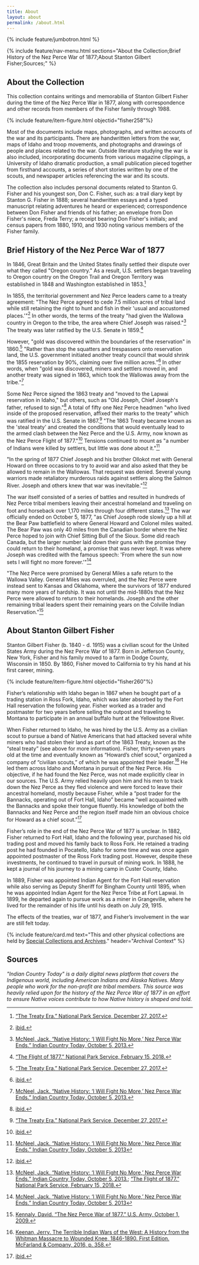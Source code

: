 ```yaml
---
title: About
layout: about
permalink: /about.html
---
```

{% include feature/jumbotron.html %} 

{% include feature/nav-menu.html sections="About the Collection;Brief History of the Nez Perce War of 1877;About Stanton Gilbert Fisher;Sources;" %} 

## About the Collection

This collection contains writings and memorabilia of Stanton Gilbert Fisher during the time of the Nez Perce War in 1877, along with correspondence and other records from members of the Fisher family through 1988. 

{% include feature/item-figure.html objectid="fisher258"%}

Most of the documents include maps, photographs, and written accounts of the war and its participants. There are handwritten letters from the war, maps of Idaho and troop movements, and photographs and drawings of people and places related to the war. Outside literature studying the war is also included, incorporating documents from various magazine clippings, a University of Idaho dramatic production, a small publication pieced together from firsthand accounts, a series of short stories written by one of the scouts, and newspaper articles referencing the war and its scouts. 

The collection also includes personal documents related to Stanton G. Fisher and his youngest son, Don C. Fisher, such as: a trail diary kept by Stanton G. Fisher in 1888; several handwritten essays and a typed manuscript relating adventures he heard or experienced; correspondence between Don Fisher and friends of his father; an envelope from Don Fisher's niece, Freda Terry; a receipt bearing Don Fisher's initials; and census papers from 1880, 1910, and 1930 noting various members of the Fisher family.

## Brief History of the Nez Perce War of 1877

In 1846, Great Britain and the United States finally settled their dispute over what they called "Oregon country." As a result, U.S. settlers began traveling to Oregon country on the Oregon Trail and Oregon Territory was established in 1848 and Washington established in 1853.[^1]

In 1855, the territorial government and Nez Perce leaders came to a treaty agreement: "The Nez Perce agreed to cede 7.5 million acres of tribal land while still retaining the right to hunt and fish in their 'usual and accustomed places.'"[^2] In other words, the terms of the treaty "had given the Wallowa country in Oregon to the tribe, the area where Chief Joseph was raised."[^3] The treaty was later ratified by the U.S. Senate in 1859.[^4]

However, "gold was discovered within the boundaries of the reservation" in 1860.[^5] "Rather than stop the squatters and trespassers onto reservation land, the U.S. government initiated another treaty council that would shrink the 1855 reservation by 90%, claiming over five million acres."[^6] In other words, when "gold was discovered, miners and settlers moved in, and another treaty was signed in 1863, which took the Wallowas away from the tribe."[^7]

Some Nez Perce signed the 1863 treaty and "moved to the Lapwai reservation in Idaho," but others, such as "Old Joseph, Chief Joseph's father, refused to sign."[^8] A total of fifty one Nez Perce headmen "who lived inside of the proposed reservation, affixed their marks to the treaty" which was ratified in the U.S. Senate in 1867.[^9] "The 1863 Treaty became known as the 'steal treaty' and created the conditions that would eventually lead to the armed clash between the Nez Perce and the U.S. Army, now known as the Nez Perce Flight of 1877."[^10] Tensions continued to mount as "a number of Indians were killed by settlers, but little was done about it."[^11]

"In the spring of 1877 Chief Joseph and his brother Ollokot met with General Howard on three occasions to try to avoid war and also asked that they be allowed to remain in the Wallowas. That request was denied. Several young warriors made retaliatory murderous raids against settlers along the Salmon River. Joseph and others knew that war was inevitable."[^12]

The war itself consisted of a series of battles and resulted in hundreds of Nez Perce tribal members leaving their ancestral homeland and traveling on foot and horseback over 1,170 miles through four different states.[^13] The war officially ended on October 5, 1877, "as Chief Joseph rode slowly up a hill at the Bear Paw battlefield to where General Howard and Colonel miles waited. The Bear Paw was only 40 miles from the Canadian border where the Nez Perce hoped to join with Chief Sitting Bull of the Sioux. Some did reach Canada, but the larger number laid down their guns with the promise they could return to their homeland, a promise that was never kept. It was where Joseph was credited with the famous speech: 'From where the sun now sets I will fight no more forever.'"[^14]

"The Nez Perce were promised by General Miles a safe return to the Wallowa Valley. General Miles was overruled, and the Nez Perce were instead sent to Kansas and Oklahoma, where the survivors of 1877 endured many more years of hardship. It was not until the mid-1880s that the Nez Perce were allowed to return to their homelands. Joseph and the other remaining tribal leaders spent their remaining years on the Colville Indian Reservation."[^15]

## About Stanton Gilbert Fisher

Stanton Gilbert Fisher (b. 1840 - d. 1915) was a civilian scout for the United States Army during the Nez Perce War of 1877. Born in Jefferson County, New York, Fisher and his family moved to a farm in Dodge County, Wisconsin in 1850. By 1860, Fisher moved to California to try his hand at his first career, mining.

{% include feature/item-figure.html objectid="fisher260"%}

Fisher’s relationship with Idaho began in 1867 when he bought part of a trading station in Ross Fork, Idaho, which was later absorbed by the Fort Hall reservation the following year. Fisher worked as a trader and postmaster for two years before selling the outpost and traveling to Montana to participate in an annual buffalo hunt at the Yellowstone River. 

When Fisher returned to Idaho, he was hired by the U.S. Army as a civilian scout to pursue a band of Native Americans that had attacked several white miners who had stolen their land as part of the 1863 Treaty, known as the “steal treaty” (see above for more information). Fisher, thirty-seven years old at the time and eventually known as “Howard’s chief scout,” organized a company of “civilian scouts,” of which he was appointed their leader.[^16] He led them across Idaho and Montana in pursuit of the Nez Perce. His objective, if he had found the Nez Perce, was not made explicitly clear in our sources. The U.S. Army relied heavily upon him and his men to track down the Nez Perce as they fled violence and were forced to leave their ancestral homeland, mostly because Fisher, while a “post trader for the Bannacks, operating out of Fort Hall, Idaho” became “well acquainted with the Bannacks and spoke their tongue fluently. His knowledge of both the Bannacks and Nez Perce and the region itself made him an obvious choice for Howard as a chief scout.”[^17]

Fisher’s role in the end of the Nez Perce War of 1877 is unclear. In 1882, Fisher returned to Fort Hall, Idaho and the following year, purchased his old trading post and moved his family back to Ross Fork. He retained a trading post he had founded in Pocatello, Idaho for some time and was once again appointed postmaster of the Ross Fork trading post. However, despite these investments, he continued to travel in pursuit of mining work. In 1888, he kept a journal of his journey to a mining camp in Custer County, Idaho.

In 1889, Fisher was appointed Indian Agent for the Fort Hall reservation while also serving as Deputy Sheriff for Bingham County until 1895, when he was appointed Indian Agent for the Nez Perce Tribe at Fort Lapwai. In 1899, he departed again to pursue work as a miner in Grangeville, where he lived for the remainder of his life until his death on July 29, 1915.

The effects of the treaties, war of 1877, and Fisher’s involvement in the war are still felt today.

{% include feature/card.md text="This and other physical collections are held by [Special Collections and Archives](https://www.lib.uidaho.edu/special-collections/)." header="Archival Context" %}

## Sources
*"Indian Country Today" is a daily digital news platform that covers the Indigenous world, including American Indians and Alaska Natives. Many people who work for the non-profit are tribal members. This source was heavily relied upon for the history of the Nez Perce War of 1877 in an effort to ensure Native voices contribute to how Native history is shaped and told.*

[^1]: [“The Treaty Era.” National Park Service, December 27, 2017.](https://www.nps.gov/nepe/learn/historyculture/the-treaty-era.htm)

[^2]: [ibid.](https://www.nps.gov/nepe/learn/historyculture/the-treaty-era.htm)

[^3]: [McNeel, Jack. “Native History: ‘I Will Fight No More,’ Nez Perce War Ends.” Indian Country Today, October 5, 2013.](https://indiancountrytoday.com/archive/native-history-i-will-fight-no-more-nez-perce-war-ends-WsmU7CM0IUypJSOGtTsOdw)

[^4]: [“The Flight of 1877.” National Park Service, February 15, 2018.](https://www.nps.gov/nepe/learn/historyculture/1877.htm)

[^5]: [“The Treaty Era.” National Park Service, December 27, 2017.](https://www.nps.gov/nepe/learn/historyculture/the-treaty-era.htm)

[^6]: [ibid.](https://www.nps.gov/nepe/learn/historyculture/the-treaty-era.htm)

[^7]: [McNeel, Jack. “Native History: ‘I Will Fight No More,’ Nez Perce War Ends.” Indian Country Today, October 5, 2013.](https://indiancountrytoday.com/archive/native-history-i-will-fight-no-more-nez-perce-war-ends-WsmU7CM0IUypJSOGtTsOdw)

[^8]: [ibid.](https://indiancountrytoday.com/archive/native-history-i-will-fight-no-more-nez-perce-war-ends-WsmU7CM0IUypJSOGtTsOdw)

[^9]: [“The Treaty Era.” National Park Service, December 27, 2017.](https://www.nps.gov/nepe/learn/historyculture/the-treaty-era.htm)

[^10]: [ibid.](https://www.nps.gov/nepe/learn/historyculture/the-treaty-era.htm)

[^11]: [McNeel, Jack. “Native History: ‘I Will Fight No More,’ Nez Perce War Ends.” Indian Country Today, October 5, 2013](https://indiancountrytoday.com/archive/native-history-i-will-fight-no-more-nez-perce-war-ends-WsmU7CM0IUypJSOGtTsOdw)

[^12]: [ibid.](https://indiancountrytoday.com/archive/native-history-i-will-fight-no-more-nez-perce-war-ends-WsmU7CM0IUypJSOGtTsOdw)

[^13]: [McNeel, Jack. “Native History: ‘I Will Fight No More,’ Nez Perce War Ends.” Indian Country Today, October 5, 2013.](https://indiancountrytoday.com/archive/native-history-i-will-fight-no-more-nez-perce-war-ends-WsmU7CM0IUypJSOGtTsOdw); [“The Flight of 1877.” National Park Service, February 15, 2018.](https://www.nps.gov/nepe/learn/historyculture/1877.htm)

[^14]: [McNeel, Jack. “Native History: ‘I Will Fight No More,’ Nez Perce War Ends.” Indian Country Today, October 5, 2013](https://indiancountrytoday.com/archive/native-history-i-will-fight-no-more-nez-perce-war-ends-WsmU7CM0IUypJSOGtTsOdw)

[^15]: [Kennaly, David. “The Nez Perce War of 1877.” U.S. Army, October 1, 2009.](https://www.army.mil/article/28124/the_nez_perce_war_of_1877)

[^16]: [Keenan, Jerry. The Terrible Indian Wars of the West: A History from the Whitman Massacre to Wounded Knee, 1846-1890. First Edition. McFarland & Company, 2016, p. 358.](https://books.google.com/books?id=AUH8CwAAQBAJ&printsec=frontcover#v=onepage&q=fisher&f=false)

[^17]: [ibid.](https://books.google.com/books?id=AUH8CwAAQBAJ&printsec=frontcover#v=onepage&q=fisher&f=false)